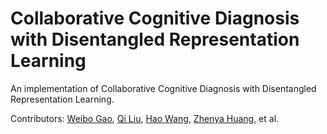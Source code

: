 # Collaborative Cognitive Diagnosis with Disentangled Representation Learning

An implementation of Collaborative Cognitive Diagnosis with Disentangled Representation Learning.

Contributors: [Weibo Gao](https://scholar.google.com/citations?user=k19RS74AAAAJ), [Qi Liu](http://staff.ustc.edu.cn/~qiliuql), [Hao Wang](http://staff.ustc.edu.cn/~wanghao3), [Zhenya Huang](http://staff.ustc.edu.cn/~huangzhy), et al.
